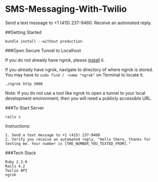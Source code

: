# SMS-Messaging-With-Twilio

Send a text message to +1 (415) 237-9460. Receive an automated reply.

##Getting Started

    bundle install --without production

###Open Secure Tunnel to Localhost

If you do not already have ngrok, please [install](https://ngrok.com/) it. 

If you already have ngrok, navigate to directory of where ngrok is stored. You may have to `sudo find / -name "ngrok"` on Terminal to locate it.

    ./ngrok http 3000

Note: If you do not use a tool like ngrok to open a tunnel to your local development environment, then you will need a publicly accessible URL.

###To Start Server

    rails s

Instructions:

    1. Send a text message to +1 (415) 237-9460
    2. Verify you receive an automated reply, "Hello there, thanks for texting me. Your number is [THE_NUMBER_YOU_TEXTED_FROM]."

###Tech Stack

    Ruby 2.3.0
    Rails 4.2
    Twilio API
    ngrok

